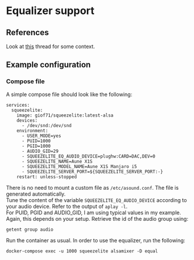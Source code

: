 # Equalizer support

## References

Look at [this](https://forums.lyrion.org/forum/user-forums/general-discussion/1758009-sqeezebox-docker-configuration) thread for some context.  

## Example configuration

### Compose file

A simple compose file should look like the following:

```text
services:
  squeezelite:
    image: giof71/squeezelite:latest-alsa
    devices:
      - /dev/snd:/dev/snd
    environment:
      - USER_MODE=yes
      - PUID=1000
      - PGID=1000
      - AUDIO_GID=29
      - SQUEEZELITE_EQ_AUDIO_DEVICE=plughw:CARD=DAC,DEV=0
      - SQUEEZELITE_NAME=Aune X1S
      - SQUEEZELITE_MODEL_NAME=Aune X1S Manjaro i5
      - SQUEEZELITE_SERVER_PORT=${SQUEEZELITE_SERVER_PORT:-}
    restart: unless-stopped
```

There is no need to mount a custom file as `/etc/asound.conf`. The file is generated automatically.  
Tune the content of the variable `SQUEEZELITE_EQ_AUDIO_DEVICE` according to your audio device. Refer to the output of `aplay -l`.  
For PUID, PGID and AUDIO_GID, I am using typical values in my example. Again, this depends on your setup. Retrieve the id of the audio group using:

```text
getent group audio
```

Run the container as usual. In order to use the equalizer, run the following:

`docker-compose exec -u 1000 squeezelite alsamixer -D equal`
